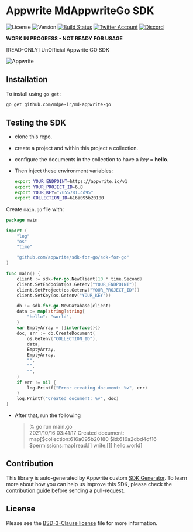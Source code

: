 # Appwrite MdAppwriteGo SDK

![License](https://img.shields.io/github/license/appwrite/sdk-for-go.svg?style=flat-square)
![Version](https://img.shields.io/badge/api%20version-1.4.13-blue.svg?style=flat-square)
[![Build Status](https://img.shields.io/travis/com/appwrite/sdk-generator?style=flat-square)](https://travis-ci.com/appwrite/sdk-generator)
[![Twitter Account](https://img.shields.io/twitter/follow/appwrite_io?color=00acee&label=twitter&style=flat-square)](https://twitter.com/appwrite_io)
[![Discord](https://img.shields.io/discord/564160730845151244?label=discord&style=flat-square)](https://appwrite.io/discord)

**WORK IN PROGRESS - NOT READY FOR USAGE**

[READ-ONLY] UnOfficial Appwrite GO SDK

![Appwrite](https://appwrite.io/v1/images/console.png)

## Installation

To install using `go get`:

```bash
go get github.com/mdpe-ir/md-appwrite-go
```

## Testing the SDK

* clone this repo.
* create a project and within this project a collection.
* configure the documents in the collection to have a _key_ = __hello__.
* Then inject these environment variables:

  ```bash
  export YOUR_ENDPOINT=https://appwrite.io/v1  
  export YOUR_PROJECT_ID=6…8  
  export YOUR_KEY="7055781…cd95"  
  export COLLECTION_ID=616a095b20180  
  ```

Create `main.go` file with:

```go
package main

import (
	"log"
	"os"
	"time"

	"github.com/appwrite/sdk-for-go/sdk-for-go"
)

func main() {
	client := sdk-for-go.NewClient(10 * time.Second)
	client.SetEndpoint(os.Getenv("YOUR_ENDPOINT"))
	client.SetProject(os.Getenv("YOUR_PROJECT_ID"))
	client.SetKey(os.Getenv("YOUR_KEY"))

	db := sdk-for-go.NewDatabase(client)
	data := map[string]string{
		"hello": "world",
	}
	var EmptyArray = []interface{}{}
	doc, err := db.CreateDocument(
		os.Getenv("COLLECTION_ID"),
		data,
		EmptyArray,
		EmptyArray,
		"",
		"",
		"",
	)
	if err != nil {
		log.Printf("Error creating document: %v", err)
	}
	log.Printf("Created document: %v", doc)
}
```

* After that, run the following

  > % go run main.go  
  > 2021/10/16 03:41:17 Created document: map[$collection:616a095b20180 $id:616a2dbd4df16 $permissions:map[read:[] write:[]] hello:world]  


## Contribution

This library is auto-generated by Appwrite custom [SDK Generator](https://github.com/appwrite/sdk-generator). To learn more about how you can help us improve this SDK, please check the [contribution guide](https://github.com/appwrite/sdk-generator/blob/master/CONTRIBUTING.md) before sending a pull-request.

## License

Please see the [BSD-3-Clause license](https://raw.githubusercontent.com/appwrite/appwrite/master/LICENSE) file for more information.
